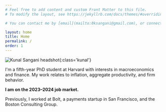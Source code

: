 ```yaml
---
# Feel free to add content and custom Front Matter to this file.
# To modify the layout, see https://jekyllrb.com/docs/themes/#overriding-theme-defaults

# You can contact me by [email](mailto:8ksangani@gmail.com), or connect  on [Twitter](https://twitter.com/ksangani8) or [LinkedIn](https://www.linkedin.com/in/kunalsangani/).

layout: home
title: Home
permalink: /
order: 1
---
```


![Kunal Sangani headshot](/assets/images/kunalsangani_headshot_cropped.jpeg){:class='kunal'}

I'm a fifth-year PhD student at Harvard with interests in macroeconomics and finance. My work relates to inflation, aggregate productivity, and firm behavior. 

**I am on the 2023–2024 job market.**

Previously, I worked at Bolt, a payments startup in San Francisco, and the Boston Consulting Group.